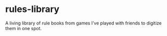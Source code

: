 # rules-library
A living library of rule books from games I've played with friends to digitize them in one spot.
